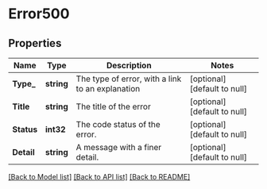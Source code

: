 # Error500

## Properties
Name | Type | Description | Notes
------------ | ------------- | ------------- | -------------
**Type_** | **string** | The type of error, with a link to an explanation | [optional] [default to null]
**Title** | **string** | The title of the error | [optional] [default to null]
**Status** | **int32** | The code status of the error. | [optional] [default to null]
**Detail** | **string** | A message with a finer detail. | [optional] [default to null]

[[Back to Model list]](../README.md#documentation-for-models) [[Back to API list]](../README.md#documentation-for-api-endpoints) [[Back to README]](../README.md)

